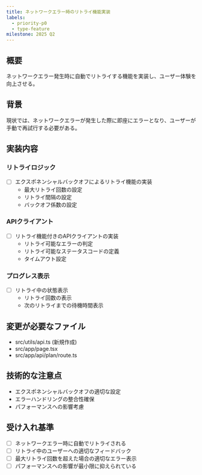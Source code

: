 ```yaml
---
title: ネットワークエラー時のリトライ機能実装
labels: 
  - priority-p0
  - type-feature
milestone: 2025 Q2
---
```


## 概要
ネットワークエラー発生時に自動でリトライする機能を実装し、ユーザー体験を向上させる。

## 背景
現状では、ネットワークエラーが発生した際に即座にエラーとなり、ユーザーが手動で再試行する必要がある。

## 実装内容

### リトライロジック
- [ ] エクスポネンシャルバックオフによるリトライ機能の実装
  - 最大リトライ回数の設定
  - リトライ間隔の設定
  - バックオフ係数の設定

### APIクライアント
- [ ] リトライ機能付きのAPIクライアントの実装
  - リトライ可能なエラーの判定
  - リトライ可能なステータスコードの定義
  - タイムアウト設定

### プログレス表示
- [ ] リトライ中の状態表示
  - リトライ回数の表示
  - 次のリトライまでの待機時間表示

## 変更が必要なファイル
- src/utils/api.ts (新規作成)
- src/app/page.tsx
- src/app/api/plan/route.ts

## 技術的な注意点
- エクスポネンシャルバックオフの適切な設定
- エラーハンドリングの整合性確保
- パフォーマンスへの影響考慮

## 受け入れ基準
- [ ] ネットワークエラー時に自動でリトライされる
- [ ] リトライ中のユーザーへの適切なフィードバック
- [ ] 最大リトライ回数を超えた場合の適切なエラー表示
- [ ] パフォーマンスへの影響が最小限に抑えられている
